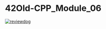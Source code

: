# 42Old-CPP_Module_06
[![reviewdog](https://github.com/solareenlo/42Old-CPP_Module_06/workflows/reviewdog/badge.svg?branch=main&event=push)](https://github.com/solareenlo/42Old-CPP_Module_06/actions?query=workflow%3Areviewdog+event%3Apush+branch%3Amain)
